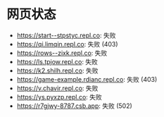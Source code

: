 # 网页状态
- https://start--stpstyc.repl.co: 失败
- https://qi.limqin.repl.co: 失败 (403)
- https://rows--zixk.repl.co: 失败
- https://ls.tpjow.repl.co: 失败
- https://k2.shilh.repl.co: 失败
- https://game-example.rdianc.repl.co: 失败 (403)
- https://v.chavir.repl.co: 失败
- https://ys.pyxzp.repl.co: 失败
- https://r7gjwy-8787.csb.app: 失败 (502)
